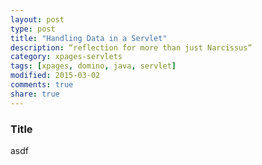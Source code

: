 ```yaml
---
layout: post
type: post
title: "Handling Data in a Servlet"
description: “reflection for more than just Narcissus“
category: xpages-servlets
tags: [xpages, domino, java, servlet]
modified: 2015-03-02
comments: true
share: true
---
```


### Title
asdf